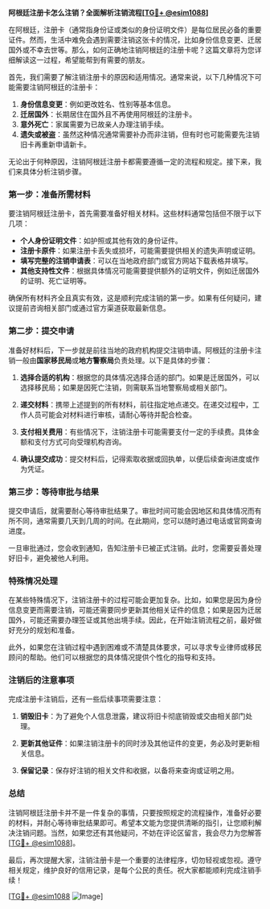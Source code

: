 **阿根廷注册卡怎么注销？全面解析注销流程[[TG💪+ @esim1088](https://t.me/s/esim1088)]**

在阿根廷，注册卡（通常指身份证或类似的身份证明文件）是每位居民必备的重要证件。然而，生活中难免会遇到需要注销这张卡的情况，比如身份信息变更、迁居国外或不幸去世等。那么，如何正确地注销阿根廷的注册卡呢？这篇文章将为您详细解读这一过程，希望能帮到有需要的朋友。

首先，我们需要了解注销注册卡的原因和适用情况。通常来说，以下几种情况下可能需要注销阿根廷的注册卡：

1. **身份信息变更**：例如更改姓名、性别等基本信息。
2. **迁居国外**：长期居住在国外且不再使用阿根廷的注册卡。
3. **意外死亡**：家属需要为已故亲人办理注销手续。
4. **遗失或被盗**：虽然这种情况通常需要补办而非注销，但有时也可能需要先注销旧卡再重新申请新卡。

无论出于何种原因，注销阿根廷注册卡都需要遵循一定的流程和规定。接下来，我们来具体分析注销步骤。

### 第一步：准备所需材料

要注销阿根廷注册卡，首先需要准备好相关材料。这些材料通常包括但不限于以下几项：

- **个人身份证明文件**：如护照或其他有效的身份证件。
- **注册卡原件**：如果注册卡丢失或损坏，可能需要提供相关的遗失声明或证明。
- **填写完整的注销申请表**：可以在当地政府部门或官方网站下载表格并填写。
- **其他支持性文件**：根据具体情况可能需要提供额外的证明文件，例如迁居国外的证明、死亡证明等。

确保所有材料齐全且真实有效，这是顺利完成注销的第一步。如果有任何疑问，建议提前咨询相关部门或通过官方渠道获取最新信息。

### 第二步：提交申请

准备好材料后，下一步就是前往当地的政府机构提交注销申请。阿根廷的注册卡注销一般由**国家移民局**或**地方警察局**负责处理。以下是具体的步骤：

1. **选择合适的机构**：根据您的具体情况选择合适的部门。如果是迁居国外，可以选择移民局；如果是因死亡注销，则需联系当地警察局或相关部门。
   
2. **递交材料**：携带上述提到的所有材料，前往指定地点递交。在递交过程中，工作人员可能会对材料进行审核，请耐心等待并配合检查。

3. **支付相关费用**：有些情况下，注销注册卡可能需要支付一定的手续费。具体金额和支付方式可向受理机构咨询。

4. **确认提交成功**：提交材料后，记得索取收据或回执单，以便后续查询进度或作为凭证。

### 第三步：等待审批与结果

提交申请后，就需要耐心等待审批结果了。审批时间可能会因地区和具体情况而有所不同，通常需要几天到几周的时间。在此期间，您可以随时通过电话或官网查询进度。

一旦审批通过，您会收到通知，告知注册卡已被正式注销。此时，您需要妥善处理好旧卡，避免被他人利用。

### 特殊情况处理

在某些特殊情况下，注销注册卡的过程可能会更加复杂。比如，如果您是因为身份信息变更而需要注销，可能还需要同步更新其他相关证件的信息；如果是因为迁居国外，可能还需要办理签证或其他出境手续。因此，在开始注销流程之前，最好做好充分的规划和准备。

此外，如果您在注销过程中遇到困难或不清楚具体要求，可以寻求专业律师或移民顾问的帮助。他们可以根据您的具体情况提供个性化的指导和支持。

### 注销后的注意事项

完成注册卡注销后，还有一些后续事项需要注意：

1. **销毁旧卡**：为了避免个人信息泄露，建议将旧卡彻底销毁或交由相关部门处理。
   
2. **更新其他证件**：如果注销注册卡的同时涉及其他证件的变更，务必及时更新相关信息。

3. **保留记录**：保存好注销的相关文件和收据，以备将来查询或证明之用。

### 总结

注销阿根廷注册卡并不是一件复杂的事情，只要按照规定的流程操作，准备好必要的材料，并耐心等待审批结果即可。希望本文能为您提供清晰的指引，让您顺利解决注销问题。当然，如果您还有其他疑问，不妨在评论区留言，我会尽力为您解答[[TG💪+ @esim1088](https://t.me/s/esim1088)]。

最后，再次提醒大家，注销注册卡是一个重要的法律程序，切勿轻视或忽视。遵守相关规定，维护良好的信用记录，是每个公民的责任。祝大家都能顺利完成注销手续！

[[TG💪+ @esim1088](https://t.me/s/esim1088) ![Image](https://i.postimg.cc/4NQfJmqS/Snipaste-2025-05-13-00-14-12.png)]